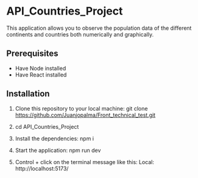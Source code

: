 # API_Countries_Project 

This application allows you to observe the population data of the different continents and countries both numerically and graphically.

## Prerequisites
- Have Node installed
- Have React installed

## Installation
1. Clone this repository to your local machine: 
   git clone https://github.com/Juanjopalma/Front_technical_test.git

2. cd API_Countries_Project

3. Install the dependencies:
   npm i

4. Start the application:
   npm run dev

5. Control + click on the terminal message like this:
   Local:   http://localhost:5173/
